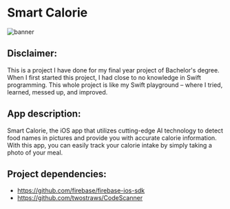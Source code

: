 # Smart Calorie

![banner](https://yusupm.github.io/assets/images/smartcalorie.png)

## Disclaimer:
This is a project I have done for my final year project of Bachelor's degree. When I first started this project, I had close to no knowledge in Swift programming. This whole project is like my Swift playground – where I tried, learned, messed up, and improved.

## App description:
Smart Calorie, the iOS app that utilizes cutting-edge AI technology to detect food names in pictures and provide you with accurate calorie information. With this app, you can easily track your calorie intake by simply taking a photo of your meal. 

## Project dependencies:
 - https://github.com/firebase/firebase-ios-sdk
 - https://github.com/twostraws/CodeScanner
